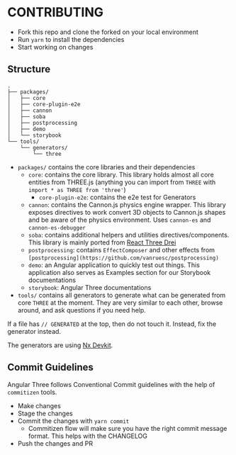 # CONTRIBUTING

- Fork this repo and clone the forked on your local environment
- Run `yarn` to install the dependencies
- Start working on changes

## Structure

```
.
├── packages/
│   ├── core
│   ├── core-plugin-e2e
│   ├── cannon
│   ├── soba
│   ├── postprocessing
│   ├── demo
│   └── storybook
└── tools/
    └── generators/
        └── three
```

- `packages/` contains the core libraries and their dependencies
  - `core`: contains the core library. This library holds almost all core entities from THREE.js (anything you can import from `THREE` with `import * as THREE from 'three'`)
    - `core-plugin-e2e`: contains the e2e test for Generators
  - `cannon`: contains the Cannon.js physics engine wrapper. This library exposes directives to work convert 3D objects to Cannon.js shapes and be aware of the physics environment. Uses `cannon-es` and `cannon-es-debugger`
  - `soba`: contains additional helpers and utilities directives/components. This library is mainly ported from [React Three Drei](https://github.com/pmndrs/react-three-drei)
  - `postprocessing`: contains `EffectComposer` and other effects from `[postprocessing](https://github.com/vanruesc/postprocessing)`
  - `demo`: an Angular application to quickly test out things. This application also serves as Examples section for our Storybook documentations
  - `storybook`: Angular Three documentations
- `tools/` contains all generators to generate what can be generated from core `THREE` at the moment. They are very similar to each other, browse around, and ask questions if you need help.

If a file has `// GENERATED` at the top, then do not touch it. Instead, fix the generator instead.

The generators are using [Nx Devkit](https://nx.dev/l/r/core-concepts/nx-devkit).

## Commit Guidelines

Angular Three follows Conventional Commit guidelines with the help of `commitizen` tools.

- Make changes
- Stage the changes
- Commit the changes with `yarn commit`
  - Commitizen flow will make sure you have the right commit message format. This helps with the CHANGELOG
- Push the changes and PR
